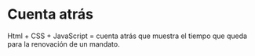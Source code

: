 # Cuenta atrás
Html + CSS + JavaScript
= cuenta atrás que muestra el tiempo que queda para la renovación de un mandato.
